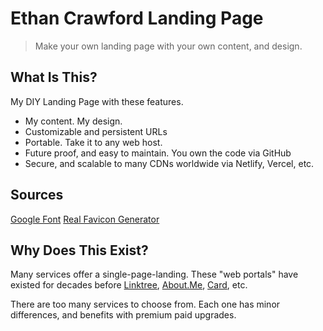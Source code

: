 # Ethan Crawford Landing Page

> Make your own landing page with your own content, and design.

## What Is This? 
My DIY Landing Page with these features. 

* My content. My design.
* Customizable and persistent URLs
* Portable. Take it to any web host. 
* Future proof, and easy to maintain. You own the code via GitHub
* Secure, and scalable to many CDNs worldwide via Netlify, Vercel, etc.

## Sources
[Google Font](https://fonts.google.com)
[Real Favicon Generator](https://realfavicongenerator.net)

## Why Does This Exist? 
Many services offer a single-page-landing. These "web portals" have existed for decades before [Linktree](https://linktr.ee/), [About.Me](https://about.me), [Card](https://carrd.co/), etc.

There are too many services to choose from. Each one has minor differences, and benefits with premium paid upgrades. 
